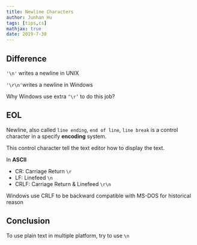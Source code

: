 ```yaml
---
title: Newline Characters
author: Junhan Hu
tags: [tips,cs]
mathjax: true
date: 2019-7-30
---
```


## Difference

`'\n'` writes a newline in UNIX

`'\r\n'`writes a newline in Windows

Why Windows use extra `‘\r’` to do this job? 

<!-- more -->

## EOL

Newline, also called `line ending`, `end of line`, `line break` is a control character in a specify **encoding** system.

This control character tell the text editor how to display the text.

In **ASCII**

* CR: Carriage Return `\r`
* LF: Linefeed `\n`
* CRLF: Carriage Return & Linefeed `\r\n`

Windows use CRLF to be backward compatible with MS-DOS for historical reason

## Conclusion

To use plain text in multiple platform, try to use `\n` 